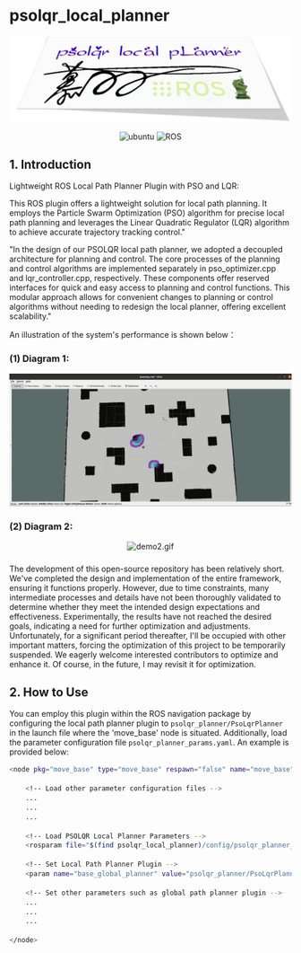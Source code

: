 # psolqr_local_planner

![psolqrLocalPLanner](assets/psolqrLocalPLanner.png)

<p align="center">
    <img width="100px" height="20px" src="https://img.shields.io/badge/Ubuntu-20.04-orange?logo=Ubuntu&Ubuntu-20.04"
        alt="ubuntu" />
    <img width="100px" height="20px" src="https://img.shields.io/badge/ROS-noetic-blue?logo=ROS&ROS=noetic" alt="ROS" />
</p>

## 1. Introduction

Lightweight ROS Local Path Planner Plugin with PSO and LQR:

This ROS plugin offers a lightweight solution for local path planning. It employs the Particle Swarm Optimization (PSO) algorithm for precise local path planning and leverages the Linear Quadratic Regulator (LQR) algorithm to achieve accurate trajectory tracking control."

"In the design of our PSOLQR local path planner, we adopted a decoupled architecture for planning and control. The core processes of the planning and control algorithms are implemented separately in pso_optimizer.cpp and lqr_controller.cpp, respectively. These components offer reserved interfaces for quick and easy access to planning and control functions. This modular approach allows for convenient changes to planning or control algorithms without needing to redesign the local planner, offering excellent scalability."

An illustration of the system's performance is shown below：


### (1) Diagram 1:

<div align="center">
  <img src="assets/psolqrPlanner.gif" alt="demo1.gif">
</div>

### (2) Diagram 2:

<div align="center">
  <img src="assets/psolqrPlanner2.gif" alt="demo2.gif">
</div>


###


The development of this open-source repository has been relatively short. We've completed the design and implementation of the entire framework, ensuring it functions properly. However, due to time constraints, many intermediate processes and details have not been thoroughly validated to determine whether they meet the intended design expectations and effectiveness. Experimentally, the results have not reached the desired goals, indicating a need for further optimization and adjustments. Unfortunately, for a significant period thereafter, I'll be occupied with other important matters, forcing the optimization of this project to be temporarily suspended. We eagerly welcome interested contributors to optimize and enhance it. Of course, in the future, I may revisit it for optimization.



## 2. How to Use


You can employ this plugin within the ROS navigation package by configuring the local path planner plugin to `psolqr_planner/PsoLqrPlanner` in the launch file where the 'move_base' node is situated. Additionally, load the parameter configuration file `psolqr_planner_params.yaml`. An example is provided below:

```bash
<node pkg="move_base" type="move_base" respawn="false" name="move_base" output="screen">

    <!-- Load other parameter configuration files -->
    ...
    ...
    ...

    <!-- Load PSOLQR Local Planner Parameters -->
    <rosparam file="$(find psolqr_local_planner)/config/psolqr_planner_params.yaml" command="load" />

    <!-- Set Local Path Planner Plugin -->
    <param name="base_global_planner" value="psolqr_planner/PsoLqrPlanner" />

    <!-- Set other parameters such as global path planner plugin -->
    ...
    ...
    ...

</node>
```


